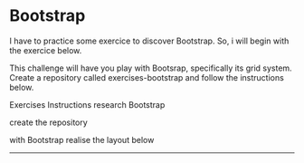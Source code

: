 # Bootstrap
I have to practice some exercice to discover Bootstrap. So, i will begin with the exercice below.

This challenge will have you play with Bootsrap, specifically its grid system. Create a repository called exercises-bootstrap and follow the instructions below.

Exercises
Instructions
research Bootstrap

create the repository

with Bootstrap realise the layout below

****
